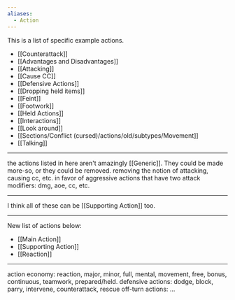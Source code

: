 ```yaml
---
aliases:
  - Action
---
```



This is a list of specific example actions.
- [[Counterattack]]
- [[Advantages and Disadvantages]]
- [[Attacking]]
- [[Cause CC]]
- [[Defensive Actions]]
- [[Dropping held items]]
- [[Feint]]
- [[Footwork]]
- [[Held Actions]]
- [[Interactions]]
- [[Look around]]
- [[Sections/Conflict (cursed)/actions/old/subtypes/Movement]]
- [[Talking]]

---

the actions listed in here aren't amazingly [[Generic]]. They could be made more-so, or they could be removed. removing the notion of attacking, causing cc, etc. in favor of aggressive actions that have two attack modifiers: dmg, aoe, cc, etc.

---

I think all of these can be [[Supporting Action]] too.

---

New list of actions below:
- [[Main Action]]
- [[Supporting Action]]
- [[Reaction]]

---

action economy: reaction, major, minor, full, mental, movement, free, bonus, continuous, teamwork, prepared/held.
defensive actions: dodge, block, parry, intervene, counterattack, rescue
off-turn actions: ... 